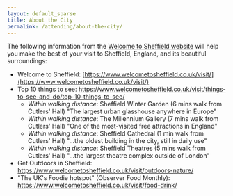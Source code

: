 ```yaml
---
layout: default_sparse
title: About the City
permalink: /attending/about-the-city/
---
```





The following information from the [Welcome to Sheffield website](https://www.welcometosheffield.co.uk/) will help you make the best of your visit to Sheffield, England, and its beautiful surroundings:

- Welcome to Sheffield:  [https://www.welcometosheffield.co.uk/visit/](https://www.welcometosheffield.co.uk/visit/)
- Top 10 things to see:  <https://www.welcometosheffield.co.uk/visit/things-to-see-and-do/top-10-things-to-see/>
  - *Within walking distance*: Sheffield Winter Garden (6 mins walk from Cutlers' Hall) "The largest urban glasshouse anywhere in Europe"
  - *Within walking distance*: The Millennium Gallery (7 mins walk from Cutlers' Hall) "One of the most-visited free attractions in England"
  - *Within walking distance*: Sheffield Cathedral (1 min walk from Cutlers' Hall) "...the oldest building in the city, still in daily use"
  - *Within walking distance*: Sheffield Theatres (5 mins walk from Cutlers' Hall) "...the largest theatre complex outside of London"
- Get Outdoors in Sheffield:  <https://www.welcometosheffield.co.uk/visit/outdoors-nature/>
- "The UK's Foodie hotspot" (Observer Food Monthly):  <https://www.welcometosheffield.co.uk/visit/food-drink/>
